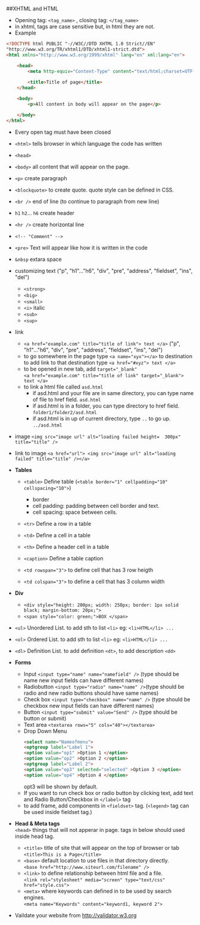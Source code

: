 ##XHTML and HTML
* Opening tag: `<tag_name>` , closing tag: `</tag_name>`
* in xhtml, tags are case sensitive but, in html they are not.
* Example
```html
<!DOCTYPE html PUBLIC "-//W3C//DTD XHTML 1.0 Strict//EN"
"http://www.w3.org/TR/xhtml1/DTD/xhtml1-strict.dtd">
<html xmlns="http://www.w3.org/1999/xhtml" lang="en" xml:lang="en">

    <head>
       	<meta http-equiv="Content-Type" content="text/html;charset=UTF-8" />
   
     	<title>Title of page</title>
    </head>

    <body>
   		<p>All content in body will appear on the page</p>

  	</body>
</html>
```
* Every open tag must have been closed
* `<html>` tells browser in which language the code has written
* `<head>` 
* `<body>` all content that will appear on the page.
* `<p>` create paragraph
* `<blockquote>` to create quote. quote style can be defined in CSS.
* `<br />` end of line (to continue to paragraph from new line)
* `h1` `h2`... `h6` create header
* `<hr />` create horizontal line
* `<!-- "Comment" -->`
* `<pre>` Text will appear like how it is written in the code
* `&nbsp` extara space   
* customizing text ("p", "h1"..."h6", "div", "pre", "address", "fieldset", "ins", "del")
	* `<strong>` 
	* `<big>`
	* `<small>`
	* `<i>` italic
	* `<sub>` 
	* `<sup>`
* link    
	* `<a href="example.com" title="title of link"> text </a>`  ("p", "h1"..."h6", "div", "pre", "address", "fieldset", "ins", "del")
	* to go somewhere in the page
	type `<a name="xyx"></a>` to destination   
	to add link to that destination type `<a href="#xyz"> text </a>` 
	* to be opened in new tab, add `target="_blank"`    
		`<a href="example.com" title="title of link" target="_blank"> text </a>`
	* to link a html file called `asd.html`
		* if asd.html and your file are in same directory, you can type name of file to href field. `asd.html`
		* if asd.html is in a folder, you can type directory to href field. `folder1/folder2/asd.html`
		* if asd.html is in up of current directory, type `..` to go up. `../asd.html`       
	   

* image `<img src="image url" alt="loading failed height=  300px" title="title" />`
* link to image `<a href="url"> <img src="image url" alt="loading failed" title="title" /></a>`
   
* **Tables**
	* `<table>` Define table (`<table border="1" cellpadding="10" cellspacing="10">`)
		* border
		* cell padding: padding between cell border and text.
		* cell spacing: space between cells.
	* `<tr>` Define a row in a table
	* `<td>` Define a cell in a table
	* `<th>` Define a header cell in a table

	* `<caption>` Define a table caption
	* `<td rowspan="3">` to define cell that has 3 row heigth
	* `<td colspan="3">` to define a cell that has 3 column width
   
* **Div**
	* `<div style="height: 200px; width: 250px; border: 1px solid black; margin-bottom: 20px;">`
	* `<span style="color: green;">BOX </span>` 
   
* `<ul>` Unordered List. to add sth to list `<li>` eg: `<li>HTML</li> ...`
* `<ol>` Ordered List. to add sth to list `<li>` eg: `<li>HTML</li> ...`
* `<dl>` Definition List. to add  definition `<dt>`, to add description `<dd>`
   
* **Forms**
	* Input `<input type="name" name="namefield" />` (type should be name new input fields can have different names)
	* Radiobutton `<input type="radio" name="name" />`(type should be radio and new radio buttons should have same names)
	* Check box `<input type="checkbox" name="name" />` (type should be checkbox new input fields can have different names)
 	* Button `<input type="submit" value="Send" />` (type should be button or submit)
 	* Text area `<textarea rows="5" cols="40"></textarea>`
 	* Drop Down Menu 
 		```html
 		<select name="Nameofmenu">
 		<optgroup label="Label 1">
 		<option value="op1" >Option 1 </option>
 		<option value="op2" >Option 2 </option>
	 	<optgroup label="Label 2">
	 	<option value="op3" selected="selected" >Option 3 </option>
	 	<option value="op4" >Option 4 </option>
	 	```
	 	opt3 will be shown by default.
	* If you want to run check box or radio button by clicking text, add text and Radio Button/Checkbox in `</label>` tag
	* to add frame, add components in `<fieldset>` tag. (`<legend>` tag can be used inside fieldset tag.)
   
* **Head & Meta tags**   
`<head>` things that will not apperar in page.   tags in below should used inside head tag.
	* `<title>` title of site that will appear on the top of browser or tab    
		`<title>This is a Page</title>`
	* `<base>` default location to use files in that directory directly.    
		`<base href="http://www.siteurl.com/filename" />`
	* `<link>` to define relationship between html file and a file.   
		`<link rel="stylesheet" media="screen" type="text/css" href="style.css">` 
	* `<meta>` where keywords can defined in to be used by search engines.   
		`<meta name="Keywords" content="keyword1, keyword 2">`
   
* Vaildate your website from http://validator.w3.org
	